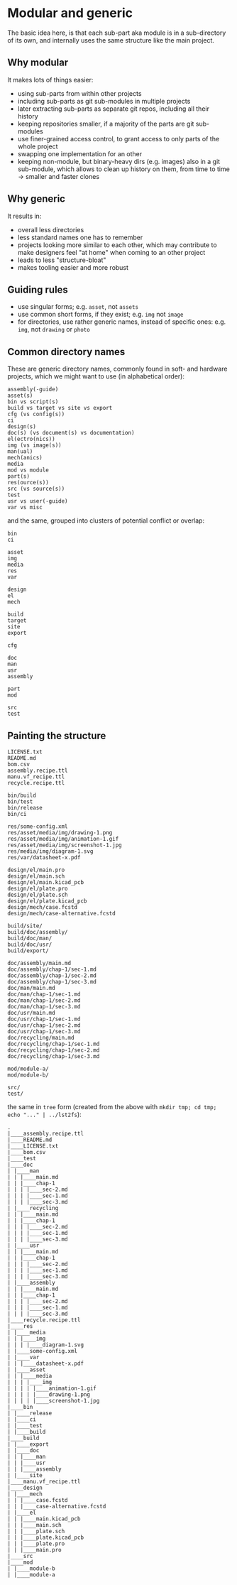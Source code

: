 <!--
SPDX-FileCopyrightText: 2022 Robin Vobruba <hoijui.quaero@gmail.com>
SPDX-License-Identifier: CC0-1.0
-->

# Modular and generic

The basic idea here,
is that each sub-part aka module is in a sub-directory of its own,
and internally uses the same structure like the main project.

## Why modular

It makes lots of things easier:

* using sub-parts from within other projects
* including sub-parts as git sub-modules in multiple projects
* later extracting sub-parts as separate git repos,
  including all their history
* keeping repositories smaller,
  if a majority of the parts are git sub-modules
* use finer-grained access control,
  to grant access to only parts of the whole project
* swapping one implementation for an other
* keeping non-module, but binary-heavy dirs (e.g. images)
  also in a git sub-module,
  which allows to clean up history on them,
  from time to time\
  -> smaller and faster clones

## Why generic

It results in:

* overall less directories
* less standard names one has to remember
* projects looking more similar to each other,
  which may contribute to make designers feel "at home"
  when coming to an other project
* leads to less "structure-bloat"
* makes tooling easier and more robust

## Guiding rules

* use singular forms;
  e.g. `asset`, not `assets`
* use common short forms, if they exist;
  e.g. `img` not `image`
* for directories, use rather generic names,
  instead of specific ones:
  e.g. `img`, not `drawing` or `photo`

## Common directory names

These are generic directory names,
commonly found in soft- and hardware projects,
which we might want to use (in alphabetical order):

```
assembly(-guide)
asset(s)
bin vs script(s)
build vs target vs site vs export
cfg (vs config(s))
ci
design(s)
doc(s) (vs document(s) vs documentation)
el(ectro(nics))
img (vs image(s))
man(ual)
mech(anics)
media
mod vs module
part(s)
res(ource(s))
src (vs source(s))
test
usr vs user(-guide)
var vs misc
```

and the same, grouped into clusters of potential conflict or overlap:

```
bin
ci

asset
img
media
res
var

design
el
mech

build
target
site
export

cfg

doc
man
usr
assembly

part
mod

src
test
```

## Painting the structure

```
LICENSE.txt
README.md
bom.csv
assembly.recipe.ttl
manu.vf_recipe.ttl
recycle.recipe.ttl

bin/build
bin/test
bin/release
bin/ci

res/some-config.xml
res/asset/media/img/drawing-1.png
res/asset/media/img/animation-1.gif
res/asset/media/img/screenshot-1.jpg
res/media/img/diagram-1.svg
res/var/datasheet-x.pdf

design/el/main.pro
design/el/main.sch
design/el/main.kicad_pcb
design/el/plate.pro
design/el/plate.sch
design/el/plate.kicad_pcb
design/mech/case.fcstd
design/mech/case-alternative.fcstd

build/site/
build/doc/assembly/
build/doc/man/
build/doc/usr/
build/export/

doc/assembly/main.md
doc/assembly/chap-1/sec-1.md
doc/assembly/chap-1/sec-2.md
doc/assembly/chap-1/sec-3.md
doc/man/main.md
doc/man/chap-1/sec-1.md
doc/man/chap-1/sec-2.md
doc/man/chap-1/sec-3.md
doc/usr/main.md
doc/usr/chap-1/sec-1.md
doc/usr/chap-1/sec-2.md
doc/usr/chap-1/sec-3.md
doc/recycling/main.md
doc/recycling/chap-1/sec-1.md
doc/recycling/chap-1/sec-2.md
doc/recycling/chap-1/sec-3.md

mod/module-a/
mod/module-b/

src/
test/
```

the same in `tree` form
(created from the above with
`mkdir tmp; cd tmp; echo "..." | ../lst2fs`):

```
.
|____assembly.recipe.ttl
|____README.md
|____LICENSE.txt
|____bom.csv
|____test
|____doc
| |____man
| | |____main.md
| | |____chap-1
| | | |____sec-2.md
| | | |____sec-1.md
| | | |____sec-3.md
| |____recycling
| | |____main.md
| | |____chap-1
| | | |____sec-2.md
| | | |____sec-1.md
| | | |____sec-3.md
| |____usr
| | |____main.md
| | |____chap-1
| | | |____sec-2.md
| | | |____sec-1.md
| | | |____sec-3.md
| |____assembly
| | |____main.md
| | |____chap-1
| | | |____sec-2.md
| | | |____sec-1.md
| | | |____sec-3.md
|____recycle.recipe.ttl
|____res
| |____media
| | |____img
| | | |____diagram-1.svg
| |____some-config.xml
| |____var
| | |____datasheet-x.pdf
| |____asset
| | |____media
| | | |____img
| | | | |____animation-1.gif
| | | | |____drawing-1.png
| | | | |____screenshot-1.jpg
|____bin
| |____release
| |____ci
| |____test
| |____build
|____build
| |____export
| |____doc
| | |____man
| | |____usr
| | |____assembly
| |____site
|____manu.vf_recipe.ttl
|____design
| |____mech
| | |____case.fcstd
| | |____case-alternative.fcstd
| |____el
| | |____main.kicad_pcb
| | |____main.sch
| | |____plate.sch
| | |____plate.kicad_pcb
| | |____plate.pro
| | |____main.pro
|____src
|____mod
| |____module-b
| |____module-a
```
